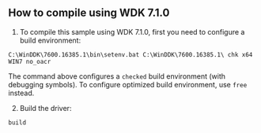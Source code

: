 ## How to compile using WDK 7.1.0

1. To compile this sample using WDK 7.1.0, first you need to configure a build environment:

```
C:\WinDDK\7600.16385.1\bin\setenv.bat C:\WinDDK\7600.16385.1\ chk x64 WIN7 no_oacr
```

The command above configures a `checked` build environment (with debugging symbols). To configure optimized build environment, use `free` instead.

2. Build the driver:

```
build
```

